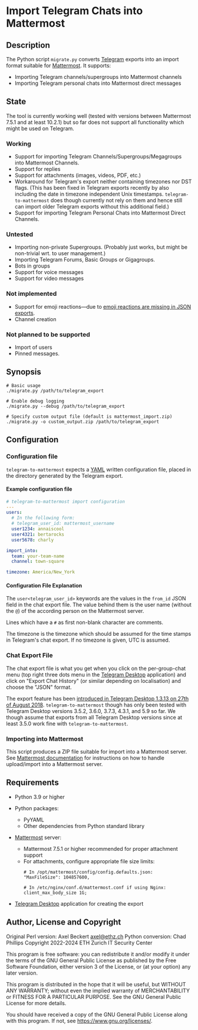 Import Telegram Chats into Mattermost
====================================

Description
-----------

The Python script `migrate.py` converts [Telegram](https://telegram.org/) exports into an import format suitable for [Mattermost](https://mattermost.com/). It supports:

- Importing Telegram channels/supergroups into Mattermost channels
- Importing Telegram personal chats into Mattermost direct messages


State
-----

The tool is currently working well (tested with versions between Mattermost 7.5.1 and at least 10.2.1) but so far does not support all functionality which might be used on Telegram.

### Working

- Support for importing Telegram Channels/Supergroups/Megagroups into Mattermost Channels.
- Support for replies
- Support for attachments (images, videos, PDF, etc.)
- Workaround for Telegram's export neither containing timezones nor DST flags. (This has been fixed in Telegram exports recently by also including the date in timezone independent Unix timestamps. `telegram-to-mattermost` does though currently not rely on them and hence still can import older Telegram exports without this additional field.)
- Support for importing Telegram Personal Chats into Mattermost Direct Channels.

### Untested

- Importing non-private Supergroups. (Probably just works, but might be non-trivial wrt. to user management.)
- Importing Telegram Forums, Basic Groups or Gigagroups.
- Bots in groups
- Support for voice messages
- Support for video messages

### Not implemented

- Support for emoji reactions—due to [emoji reactions are missing in JSON exports](https://github.com/telegramdesktop/tdesktop/issues/16890).
- Channel creation

### Not planned to be supported

- Import of users
- Pinned messages.


Synopsis
--------

```
# Basic usage
./migrate.py /path/to/telegram_export

# Enable debug logging
./migrate.py --debug /path/to/telegram_export

# Specify custom output file (default is mattermost_import.zip)
./migrate.py -o custom_output.zip /path/to/telegram_export
```


Configuration
-------------

### Configuration file

`telegram-to-mattermost` expects a [YAML](https://yaml.org/) written configuration file, placed in the directory generated by the Telegram export.

#### Example configuration file

```yaml
# telegram-to-mattermost import configuration
---
users:
  # In the following form:
  # telegram_user_id: mattermost_username
  user1234: annaiscool
  user4321: bertarocks
  user5678: charly

import_into:
  team: your-team-name
  channel: town-square

timezone: America/New_York
```

#### Configuration File Explanation

The `user<telegram_user_id>` keywords are the values in the `from_id` JSON field in the chat export file. The value behind them is the user name (without the `@`) of the according person on the Mattermost server.

Lines which have a `#` as first non-blank character are comments.

The timezone is the timezone which should be assumed for the time stamps in Telegram's chat export.  If no timezone is given, UTC is assumed.

### Chat Export File

The chat export file is what you get when you click on the per-group-chat menu (top right three dots menu in the [Telegram Desktop](https://desktop.telegram.org/) application) and click on "Export Chat History" (or similar depending on localisation) and choose the "JSON" format.

The export feature has been [introduced in Telegram Desktop 1.3.13 on 27th of August 2018](https://telegram.org/blog/export-and-more). `telegram-to-mattermost` though has only been tested with Telegram Desktop versions 3.5.2, 3.6.0, 3.7.3, 4.3.1, and 5.9 so far. We though assume that exports from all Telegram Desktop versions since at least 3.5.0 work fine with `telegram-to-mattermost`.

### Importing into Mattermost

This script produces a ZIP file suitable for import into a Mattermost server. See [Mattermost documentation](https://docs.mattermost.com) for instructions on how to handle upload/import into a Mattermost server.

Requirements
------------

* Python 3.9 or higher

* Python packages:
  * PyYAML
  * Other dependencies from Python standard library

* [Mattermost](https://mattermost.com/) server:
  * Mattermost 7.5.1 or higher recommended for proper attachment support
  * For attachments, configure appropriate file size limits:
    ```
    # In /opt/mattermost/config/config.defaults.json:
    "MaxFileSize": 104857600,
    ```
    ```
    # In /etc/nginx/conf.d/mattermost.conf if using Nginx:
    client_max_body_size 1G;
    ```

* [Telegram Desktop](https://desktop.telegram.org/) application for creating the export


Author, License and Copyright
-----------------------------

Original Perl version: Axel Beckert <axel@ethz.ch>
Python conversion: Chad Phillips
Copyright 2022-2024 ETH Zurich IT Security Center

This program is free software: you can redistribute it and/or modify it under the terms of the GNU General Public License as published by the Free Software Foundation, either version 3 of the License, or (at your option) any later version.

This program is distributed in the hope that it will be useful, but WITHOUT ANY WARRANTY; without even the implied warranty of MERCHANTABILITY or FITNESS FOR A PARTICULAR PURPOSE.  See the GNU General Public License for more details.

You should have received a copy of the GNU General Public License along with this program.  If not, see https://www.gnu.org/licenses/.
